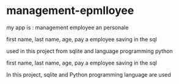 # management-epmlloyee

my app is : management employee an personale

first name, last name, age, pay a employee saving in the sql

used in this project from sqlite and language programming python

first name, last name, age, pay a employee saving in the sql

In this project, sqlite and Python programming language are used
